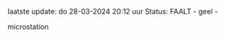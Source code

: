 laatste update: 
do 28-03-2024 20:12   uur 
Status: FAALT - geel - 
<div class="service Y">microstation</div>